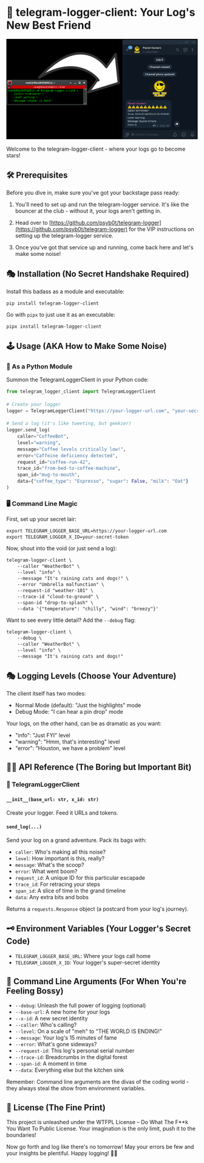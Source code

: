 # 🚀 telegram-logger-client: Your Log's New Best Friend

![py-telegram-logger-client](assets/py-telegram-logger-client.jpg)

Welcome to the telegram-logger-client - where your logs go to become stars!

## 🛠 Prerequisites

Before you dive in, make sure you've got your backstage pass ready:

1. You'll need to set up and run the telegram-logger service. It's like the bouncer at the club - without it, your logs aren't getting in.

2. Head over to [https://github.com/psyb0t/telegram-logger](https://github.com/psyb0t/telegram-logger) for the VIP instructions on setting up the telegram-logger service.

3. Once you've got that service up and running, come back here and let's make some noise!

## 🎭 Installation (No Secret Handshake Required)

Install this badass as a module and executable:

```shell
pip install telegram-logger-client
```

Go with `pipx` to just use it as an executable:

```shell
pipx install telegram-logger-client
```

## 🕹️ Usage (AKA How to Make Some Noise)

### 🐍 As a Python Module

Summon the TelegramLoggerClient in your Python code:

```python
from telegram_logger_client import TelegramLoggerClient

# Create your logger
logger = TelegramLoggerClient("https://your-logger-url.com", "your-secret-token")

# Send a log (it's like tweeting, but geekier)
logger.send_log(
    caller="CoffeeBot",
    level="warning",
    message="Coffee levels critically low!",
    error="Caffeine deficiency detected",
    request_id="coffee-run-42",
    trace_id="from-bed-to-coffee-machine",
    span_id="mug-to-mouth",
    data={"coffee_type": "Espresso", "sugar": False, "milk": "Oat"}
)
```

### 🖥️ Command Line Magic

First, set up your secret lair:

```shell
export TELEGRAM_LOGGER_BASE_URL=https://your-logger-url.com
export TELEGRAM_LOGGER_X_ID=your-secret-token
```

Now, shout into the void (or just send a log):

```shell
telegram-logger-client \
    --caller "WeatherBot" \
    --level "info" \
    --message "It's raining cats and dogs!" \
    --error "Umbrella malfunction" \
    --request-id "weather-101" \
    --trace-id "cloud-to-ground" \
    --span-id "drop-to-splash" \
    --data '{"temperature": "chilly", "wind": "breezy"}'
```

Want to see every little detail? Add the `--debug` flag:

```shell
telegram-logger-client \
    --debug \
    --caller "WeatherBot" \
    --level "info" \
    --message "It's raining cats and dogs!"
```

## 🎭 Logging Levels (Choose Your Adventure)

The client itself has two modes:

- Normal Mode (default): "Just the highlights" mode
- Debug Mode: "I can hear a pin drop" mode

Your logs, on the other hand, can be as dramatic as you want:

- "info": "Just FYI" level
- "warning": "Hmm, that's interesting" level
- "error": "Houston, we have a problem" level

## 🧙‍♂️ API Reference (The Boring but Important Bit)

### 🔮 TelegramLoggerClient

#### `__init__(base_url: str, x_id: str)`

Create your logger. Feed it URLs and tokens.

#### `send_log(...)`

Send your log on a grand adventure. Pack its bags with:

- `caller`: Who's making all this noise?
- `level`: How important is this, really?
- `message`: What's the scoop?
- `error`: What went boom?
- `request_id`: A unique ID for this particular escapade
- `trace_id`: For retracing your steps
- `span_id`: A slice of time in the grand timeline
- `data`: Any extra bits and bobs

Returns a `requests.Response` object (a postcard from your log's journey).

## 🗝️ Environment Variables (Your Logger's Secret Code)

- `TELEGRAM_LOGGER_BASE_URL`: Where your logs call home
- `TELEGRAM_LOGGER_X_ID`: Your logger's super-secret identity

## 🎲 Command Line Arguments (For When You're Feeling Bossy)

- `--debug`: Unleash the full power of logging (optional)
- `--base-url`: A new home for your logs
- `--x-id`: A new secret identity
- `--caller`: Who's calling?
- `--level`: On a scale of "meh" to "THE WORLD IS ENDING!"
- `--message`: Your log's 15 minutes of fame
- `--error`: What's gone sideways?
- `--request-id`: This log's personal serial number
- `--trace-id`: Breadcrumbs in the digital forest
- `--span-id`: A moment in time
- `--data`: Everything else but the kitchen sink

Remember: Command line arguments are the divas of the coding world - they always steal the show from environment variables.

## 📜 License (The Fine Print)

This project is unleashed under the WTFPL License – Do What The F\*\*k You Want To Public License. Your imagination is the only limit, push it to the boundaries!

Now go forth and log like there's no tomorrow! May your errors be few and your insights be plentiful. Happy logging! 📝🚀
